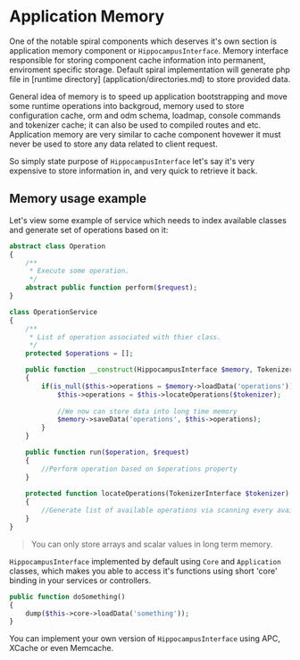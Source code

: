 # Application Memory
One of the notable spiral components which deserves it's own section is application memory component or `HippocampusInterface`. Memory interface responsible
for storing component cache information into permanent, enviroment specific storage. Default spiral implementation will generate php file in [runtime
directory] (application/directories.md) to store provided data.

General idea of memory is to speed up application bootstrapping and move some runtime operations into backgroud, memory used to store configuration cache,
orm and odm schema, loadmap, console commands and tokenizer cache; it can also be used to compiled routes and etc. Application memory are very similar to cache component hovewer it must never be used to store any data
related to client request.

So simply state purpose of `HippocampusInterface` let's say it's very expensive to store information in, and very quick to retrieve it back.

## Memory usage example
Let's view some example of service which needs to index available classes and generate set of operations based on it:

```php
abstract class Operation 
{
    /**
     * Execute some operation.
     */
    abstract public function perform($request);
}

class OperationService 
{
    /**
     * List of operation associated with thier class.
     */
    protected $operations = [];

    public function __construct(HippocampusInterface $memory, TokenizerInterface $tokenizer)
    {
        if(is_null($this->operations = $memory->loadData('operations')) {
            $this->operations = $this->locateOperations($tokenizer);
            
            //We now can store data into long time memory
            $memory->saveData('operations', $this->operations); 
        }
    }

    public function run($operation, $request)
    {
        //Perform operation based on $operations property
    }
    
    protected function locateOperations(TokenizerInterface $tokenizer)
    {
        //Generate list of available operations via scanning every available class
    }
}
```

> You can only store arrays and scalar values in long term memory.

`HippocampusInterface` implemented by default using `Core` and `Application` classes, which makes you able to access it's functions using short 'core' binding in your services or controllers.

```php
public function doSomething()
{
    dump($this->core->loadData('something'));
}
```

You can implement your own version of `HippocampusInterface` using APC, XCache or even Memcache.